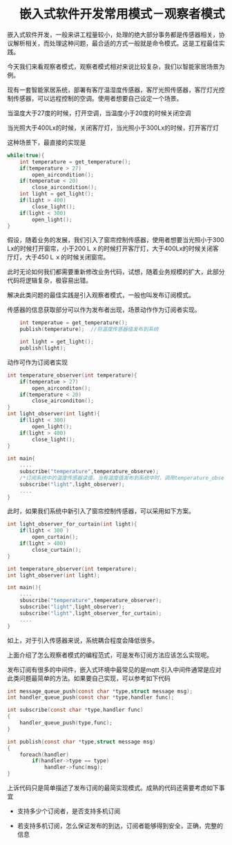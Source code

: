 # 　嵌入式软件开发常用模式－观察者模式

嵌入式软件开发，一般来讲工程量较小，处理的绝大部分事务都是传感器相关，协议解析相关，而处理这种问题，最合适的方式一般就是命令模式。这是工程最佳实践。

今天我们来看观察者模式，观察者模式相对来说比较复杂，我们以智能家居场景为例。

现有一套智能家居系统，部署有客厅温湿度传感器，客厅光照传感器，客厅灯光控制传感器，可以远程控制的空调。使用者想要自己设定一个场景。

当温度大于27度的时候，打开空调，当温度小于20度的时候关闭空调

当光照大于400Lx的时候，关闭客厅灯，当光照小于300Lx的时候，打开客厅灯

这种场景下，最直接的实现是

```c
while(true){
    int temperature = get_temperature();
    if(temperature > 27)
        open_aircondition();
    if(temperatue < 20)
        close_aircondition();
    int light = get_light();
    if(light > 400)
        close_light();
    if(light < 300)
        open_light();
}
```

假设，随着业务的发展，我们引入了窗帘控制传感器，使用者想要当光照小于300 Lx的时候打开窗帘，小于200Ｌｘ的时候打开客厅灯，大于400Lx的时候关闭客厅灯，大于450Ｌｘ的时候关闭窗帘。

此时无论如何我们都需要重新修改业务代码，试想，随着业务规模的扩大，此部分代码将逻辑复杂，极容易出错。

解决此类问题的最佳实践是引入观察者模式，一般也叫发布订阅模式。

传感器的信息获取部分可以作为发布者出现，场景动作作为订阅者实现。

```c
    int temperatue = get_temperature();
    publish(temperature);  //将温度传感器值发布到系统

	int light = get_light();
	publish(light);
```

动作可作为订阅者实现

```c
int temperature_observer(int temperature){
    if(temperatue > 27)
        open_airconditon();
    if(temperature < 20)
        close_airconditon();
}
int light_observer(int light){
    if(light < 300)
        open_light();
    if(light > 400)
        close_light();
}
    
int main{
    ....
    subscribe("temperature",temperature_observe);
    /*订阅系统中的温度传感器读值，当有温度值发布到系统中时，调用temperature_observer回调函数。处理温度动作*/
    subscribe("light",light_observer);
    ....
}
```

此时，如果我们系统中新引入了窗帘控制传感器，可以采用如下方案。

```c
int light_observer_for_curtain(int light){
    if(light < 300 )
        open_curtain();
    if(light > 400)
        close_curtain();
}

int temperature_observer(int temperature);
int light_observer(int light);

int main(){
    ....
    sbuscribe("temperature",temperature_observer);
    subscribe("light",light_observer);
    subscribe("light",light_observer_for_curtain);
    ....
}
```

如上，对于引入传感器来说，系统耦合程度会降低很多。

上面介绍了怎么观察者模式的编程范式，可是发布订阅方法应该怎么实现呢。

发布订阅有很多的中间件，嵌入式环境中最常见的是mqtt.引入中间件通常是应对此类问题最简单的方法。如果要自己实现，可以参考如下代码

```c
int message_queue_push(const char *type,struct message msg);
int handler_queue_push(const char *type,handler func);

int subscribe(const char *type,handler func)
{
    handler_queue_push(type,func);
}

int publish(const char *type,struct message msg)
{
    foreach(handler)
        if(handler->type == type)
            handler->func(msg);
}
```



上诉代码只是简单描述了发布订阅的最简实现模式。成熟的代码还需要考虑如下事宜

- 支持多少个订阅者，是否支持多机订阅

- 若支持多机订阅，怎么保证发布的到达，订阅者能够得到安全，正确，完整的信息


